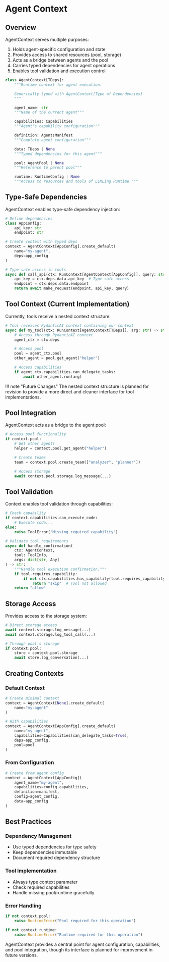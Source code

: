 # Agent Context

## Overview

AgentContext serves multiple purposes:

1. Holds agent-specific configuration and state
2. Provides access to shared resources (pool, storage)
3. Acts as a bridge between agents and the pool
4. Carries typed dependencies for agent operations
5. Enables tool validation and execution control

```python
class AgentContext[TDeps]:
    """Runtime context for agent execution.

    Generically typed with AgentContext[Type of Dependencies]
    """

    agent_name: str
    """Name of the current agent"""

    capabilities: Capabilities
    """Agent's capability configuration"""

    definition: AgentsManifest
    """Complete agent configuration"""

    data: TDeps | None
    """Typed dependencies for this agent"""

    pool: AgentPool | None
    """Reference to parent pool"""

    runtime: RuntimeConfig | None
    """Access to resources and tools of LLMLing Runtime."""
```

## Type-Safe Dependencies

AgentContext enables type-safe dependency injection:

```python
# Define dependencies
class AppConfig:
    api_key: str
    endpoint: str

# Create context with typed deps
context = AgentContext[AppConfig].create_default(
    name="my-agent",
    deps=app_config
)

# Type-safe access in tools
async def call_api(ctx: RunContext[AgentContext[AppConfig]], query: str) -> str:
    api_key = ctx.deps.data.api_key  # Type-safe access
    endpoint = ctx.deps.data.endpoint
    return await make_request(endpoint, api_key, query)
```

## Tool Context (Current Implementation)

Currently, tools receive a nested context structure:

```python
# Tool receives PydanticAI context containing our context
async def my_tool(ctx: RunContext[AgentContext[TDeps]], arg: str) -> str:
    # Access through PydanticAI context
    agent_ctx = ctx.deps

    # Access pool
    pool = agent_ctx.pool
    other_agent = pool.get_agent("helper")

    # Access capabilities
    if agent_ctx.capabilities.can_delegate_tasks:
        await other_agent.run(arg)
```

!!! note "Future Changes"
    The nested context structure is planned for revision to provide a more
    direct and cleaner interface for tool implementations.

## Pool Integration

AgentContext acts as a bridge to the agent pool:

```python
# Access pool functionality
if context.pool:
    # Get other agents
    helper = context.pool.get_agent("helper")

    # Create teams
    team = context.pool.create_team(["analyzer", "planner"])

    # Access storage
    await context.pool.storage.log_message(...)
```

## Tool Validation

Context enables tool validation through capabilities:

```python
# Check capability
if context.capabilities.can_execute_code:
    # Execute code...
else:
    raise ToolError("Missing required capability")

# Validate tool requirements
async def handle_confirmation(
    ctx: AgentContext,
    tool: ToolInfo,
    args: dict[str, Any]
) -> str:
    """Handle tool execution confirmation."""
    if tool.requires_capability:
        if not ctx.capabilities.has_capability(tool.requires_capability):
            return "skip"  # Tool not allowed
    return "allow"
```

## Storage Access

Provides access to the storage system:

```python
# Direct storage access
await context.storage.log_message(...)
await context.storage.log_tool_call(...)

# Through pool's storage
if context.pool:
    store = context.pool.storage
    await store.log_conversation(...)
```

## Creating Contexts

### Default Context
```python
# Create minimal context
context = AgentContext[None].create_default(
    name="my-agent"
)

# With capabilities
context = AgentContext[AppConfig].create_default(
    name="my-agent",
    capabilities=Capabilities(can_delegate_tasks=True),
    deps=app_config,
    pool=pool
)
```

### From Configuration
```python
# Create from agent config
context = AgentContext[AppConfig](
    agent_name="my-agent",
    capabilities=config.capabilities,
    definition=manifest,
    config=agent_config,
    data=app_config
)
```

## Best Practices

### Dependency Management
- Use typed dependencies for type safety
- Keep dependencies immutable
- Document required dependency structure

### Tool Implementation
- Always type context parameter
- Check required capabilities
- Handle missing pool/runtime gracefully

### Error Handling
```python
if not context.pool:
    raise RuntimeError("Pool required for this operation")

if not context.runtime:
    raise RuntimeError("Runtime required for this operation")
```

AgentContext provides a central point for agent configuration, capabilities, and pool integration, though its interface is planned for improvement in future versions.
